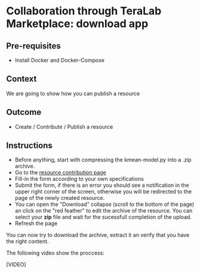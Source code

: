 
# Collaboration through TeraLab Marketplace: download app

## Pre-requisites

* Install Docker and Docker-Compose

## Context

We are going to show how you can publish a resource

## Outcome

* Create / Contribute / Publish a resource

## Instructions

* Before anything, start with compressing the kmean-model.py into a .zip archive.
* Go to the [resource contribution page]() 
* Fill-in the form according to your own specifications
* Submit the form, if there is an error you should see a notification in the upper right corner of the screen, otherwise you will be redirected to the page of the newly created resource.
* You can open the "Download" collapse (scroll to the bottom of the page) an click on the "red feather" to edit the archive of the resource. You can select your **zip** file and wait for the sucessfull completion of the upload.
* Refresh the page

You can now try to download the archive, extract it an verify that you have the right content.

The following video show the proccess:

[VIDEO]



